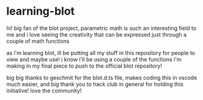 # learning-blot

hi! big fan of the blot project, parametric math is such an interesting field to me and i love seeing the creativity that can be expressed just through a couple of math functions

as i'm learning blot, ill be putting all my stuff in this repository for people to view and maybe use! i know i'll be using a couple of the functions i'm making in my final piece to push to the official blot repository!

big big thanks to geschmit for the blot.d.ts file, makes coding this in vscode much easier, and big thank you to hack club in general for holding this initiative! love the community!